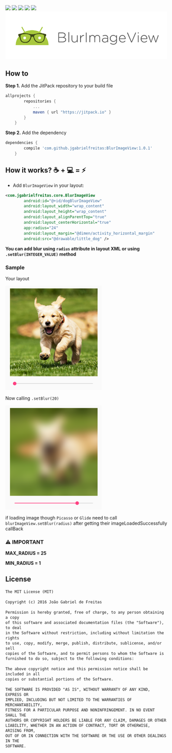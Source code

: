 [![](https://jitpack.io/v/jgabrielfreitas/DataControllerDemo.svg)](https://jitpack.io/#jgabrielfreitas/DataControllerDemo) [![](https://img.shields.io/badge/Language%20-Java-4682b4.svg)](https://jitpack.io/#jgabrielfreitas/DataControllerDemo)
[![](https://img.shields.io/apm/l/vim-mode.svg?maxAge=2592000)]()
[![](https://img.shields.io/badge/API-%2B%2017-lightgrey.svg)]()
[![](https://img.shields.io/badge/Android-4.2-green.svg)]()
![InjectLayout](imgs/BlurImageView-header.png)

## How to
**Step 1.** Add the JitPack repository to your build file
```gradle
allprojects {
		repositories {
			...
			maven { url "https://jitpack.io" }
		}
	}
```

**Step 2.** Add the dependency
```gradle
dependencies {
		compile 'com.github.jgabrielfreitas:BlurImageView:1.0.1'
	}
```

## How it works? :coffee: + :computer: = :zap:

+ Add `BlurImageView` in your layout:
```xml
<com.jgabrielfreitas.core.BlurImageView
        android:id="@+id/dogBlurImageView"
        android:layout_width="wrap_content"
        android:layout_height="wrap_content"
        android:layout_alignParentTop="true"
        android:layout_centerHorizontal="true"
        app:radius="24"
        android:layout_margin="@dimen/activity_horizontal_margin"
        android:src="@drawable/little_dog" />
```

**You can add blur using `radius` attribute in layout XML or using  `.setBlur(INTEGER_VALUE)` method**  

### Sample

Your layout

<img src="imgs/example_1.png" width="300">

Now calling `.setBlur(20)`

<img src="imgs/example_2.png" width="300">

if loading image though `Picasso` or `Glide` need to call `blurImageView.setBlur(radius)` after getting their imageLoadedSuccessfully callBack

### :warning: IMPORTANT
**MAX_RADIUS = 25**

**MIN_RADIUS = 1**

## License
```
The MIT License (MIT)

Copyright (c) 2016 João Gabriel de Freitas

Permission is hereby granted, free of charge, to any person obtaining a copy
of this software and associated documentation files (the "Software"), to deal
in the Software without restriction, including without limitation the rights
to use, copy, modify, merge, publish, distribute, sublicense, and/or sell
copies of the Software, and to permit persons to whom the Software is
furnished to do so, subject to the following conditions:

The above copyright notice and this permission notice shall be included in all
copies or substantial portions of the Software.

THE SOFTWARE IS PROVIDED "AS IS", WITHOUT WARRANTY OF ANY KIND, EXPRESS OR
IMPLIED, INCLUDING BUT NOT LIMITED TO THE WARRANTIES OF MERCHANTABILITY,
FITNESS FOR A PARTICULAR PURPOSE AND NONINFRINGEMENT. IN NO EVENT SHALL THE
AUTHORS OR COPYRIGHT HOLDERS BE LIABLE FOR ANY CLAIM, DAMAGES OR OTHER
LIABILITY, WHETHER IN AN ACTION OF CONTRACT, TORT OR OTHERWISE, ARISING FROM,
OUT OF OR IN CONNECTION WITH THE SOFTWARE OR THE USE OR OTHER DEALINGS IN THE
SOFTWARE.

```
